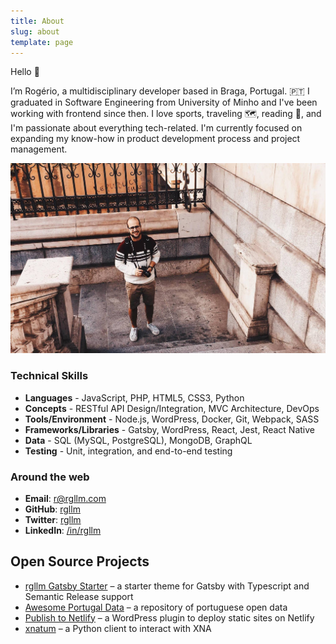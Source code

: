 ```yaml
---
title: About
slug: about
template: page
---
```


Hello 👋 

I’m Rogério, a multidisciplinary developer based in Braga, Portugal. 🇵🇹
I graduated in Software Engineering from University of Minho and I've been working with frontend since then. I love sports, traveling 🗺, reading 📕, and I'm passionate about everything tech-related. I'm currently focused on expanding my know-how in product development process and project management.

![Me](../images/rogerio-full.jpg)

### Technical Skills

- **Languages** - JavaScript, PHP, HTML5, CSS3, Python
- **Concepts** - RESTful API Design/Integration, MVC Architecture, DevOps
- **Tools/Environment** - Node.js, WordPress, Docker, Git, Webpack, SASS
- **Frameworks/Libraries** - Gatsby, WordPress, React, Jest, React Native
- **Data** - SQL (MySQL, PostgreSQL), MongoDB, GraphQL
- **Testing** - Unit, integration, and end-to-end testing

### Around the web

- **Email**: [r@rgllm.com](mailto:r[AT]rgllm[DOT]com)
- **GitHub**: [rgllm](https://github.com/rgllm/)
- **Twitter**: [rgllm](https://twitter.com/rgllm/)
- **LinkedIn**: [/in/rgllm](https://linkedin.com/in/rgllm/)

## Open Source Projects

- [rgllm Gatsby Starter](https://github.com/rgllm/rgllm-gatsby-starter) – a starter theme for Gatsby with Typescript and Semantic Release support
- [Awesome Portugal Data](https://github.com/rgllm/awesome-portugal-data/) – a repository of portuguese open data
- [Publish to Netlify](https://wordpress.org/plugins/publish-to-netlify/) – a WordPress plugin to deploy static sites on Netlify
- [xnatum](https://pypi.org/project/xnatum/) – a Python client to interact with XNA
